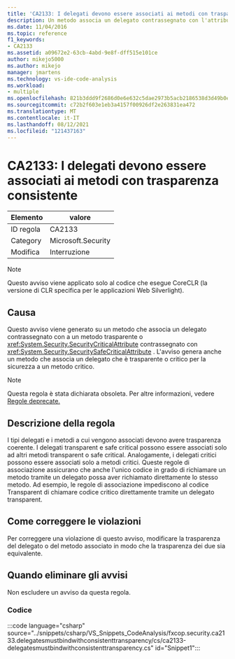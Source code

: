 ```yaml
---
title: 'CA2133: I delegati devono essere associati ai metodi con trasparenza consistente'
description: Un metodo associa un delegato contrassegnato con l'attributo SecurityCritical a un metodo trasparente o contrassegnato con l'attributo SecuritySafeCritical oppure associa un delegato trasparente o critico per un metodo critico.
ms.date: 11/04/2016
ms.topic: reference
f1_keywords:
- CA2133
ms.assetid: a09672e2-63cb-4abd-9e8f-dff515e101ce
author: mikejo5000
ms.author: mikejo
manager: jmartens
ms.technology: vs-ide-code-analysis
ms.workload:
- multiple
ms.openlocfilehash: 821b3ddd9f2686d0e6e632c5dae2973b5acb2186538d3d49b0edf8c5f270fb50
ms.sourcegitcommit: c72b2f603e1eb3a4157f00926df2e263831ea472
ms.translationtype: MT
ms.contentlocale: it-IT
ms.lasthandoff: 08/12/2021
ms.locfileid: "121437163"
---
```

# <a name="ca2133-delegates-must-bind-to-methods-with-consistent-transparency"></a>CA2133: I delegati devono essere associati ai metodi con trasparenza consistente

|Elemento|valore|
|-|-|
|ID regola|CA2133|
|Category|Microsoft.Security|
|Modifica|Interruzione|

> [!NOTE]
> Questo avviso viene applicato solo al codice che esegue CoreCLR (la versione di CLR specifica per le applicazioni Web Silverlight).

## <a name="cause"></a>Causa
Questo avviso viene generato su un metodo che associa un delegato contrassegnato con a un metodo trasparente o <xref:System.Security.SecurityCriticalAttribute> contrassegnato con <xref:System.Security.SecuritySafeCriticalAttribute> . L'avviso genera anche un metodo che associa un delegato che è trasparente o critico per la sicurezza a un metodo critico.

> [!NOTE]
> Questa regola è stata dichiarata obsoleta. Per altre informazioni, vedere [Regole deprecate.](fxcop-unported-deprecated-rules.md)

## <a name="rule-description"></a>Descrizione della regola

I tipi delegati e i metodi a cui vengono associati devono avere trasparenza coerente. I delegati transparent e safe critical possono essere associati solo ad altri metodi transparent o safe critical. Analogamente, i delegati critici possono essere associati solo a metodi critici. Queste regole di associazione assicurano che anche l'unico codice in grado di richiamare un metodo tramite un delegato possa aver richiamato direttamente lo stesso metodo. Ad esempio, le regole di associazione impediscono al codice Transparent di chiamare codice critico direttamente tramite un delegato transparent.

## <a name="how-to-fix-violations"></a>Come correggere le violazioni

Per correggere una violazione di questo avviso, modificare la trasparenza del delegato o del metodo associato in modo che la trasparenza dei due sia equivalente.

## <a name="when-to-suppress-warnings"></a>Quando eliminare gli avvisi

Non escludere un avviso da questa regola.

### <a name="code"></a>Codice

:::code language="csharp" source="../snippets/csharp/VS_Snippets_CodeAnalysis/fxcop.security.ca2133.delegatesmustbindwithconsistenttransparency/cs/ca2133-delegatesmustbindwithconsistenttransparency.cs" id="Snippet1":::
